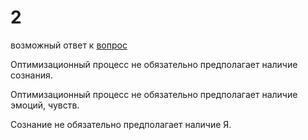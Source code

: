 # 2
возможный ответ к [вопрос](zettelkasten/%D0%B0%D0%BD%D0%B0%D1%82%D1%82%D0%B0/%D0%BF%D0%BE%D0%BD%D1%8F%D1%82%D0%B8%D1%8F,%20%D1%81%D0%B2%D1%8F%D0%B7%D0%B0%D0%BD%D0%BD%D1%8B%D0%B5%20%D1%81%20%D0%AF/%D0%B2%D0%BE%D0%BF%D1%80%D0%BE%D1%81)

Оптимизационный процесс не обязательно предполагает наличие сознания.

Оптимизационный процесс не обязательно предполагает наличие эмоций, чувств.

Сознание не обязательно предполагает наличие Я.